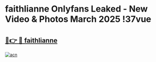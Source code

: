 # faithlianne Onlyfans Leaked - New Video & Photos March 2025 !37vue

# <h2><a href="https://zfb1a6.iuczelnia.edu.pl?title=faithlianne&ref=37vue">🔗👉 🔴 faithlianne</a></h2>

[![acn](https://github.com/user-attachments/assets/0f9c940e-d8b0-45ae-aac7-cd30a18b3e1c)](https://zfb1a6.iuczelnia.edu.pl?title=faithlianne&ref=37vue)

